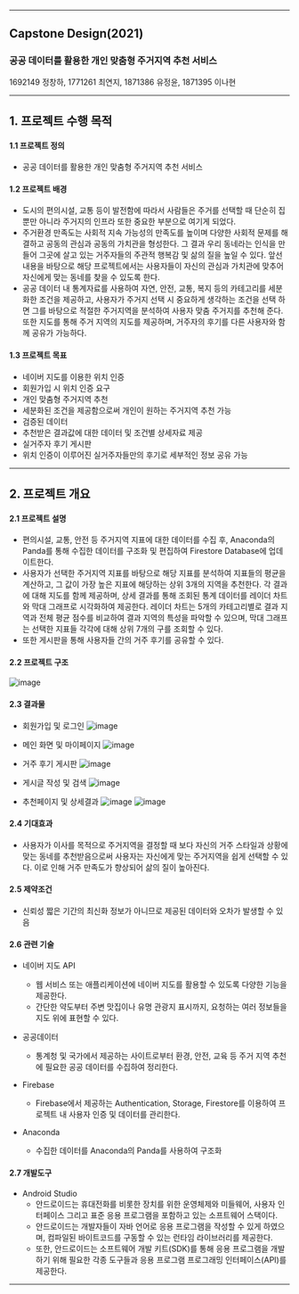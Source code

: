 
---
## Capstone Design(2021)
### 공공 데이터를 활용한 개인 맞춤형 주거지역 추천 서비스

1692149 정창하, 1771261 최연지, 1871386 유정윤, 1871395 이나현

---

## 1. 프로젝트 수행 목적
#### 1.1 프로젝트 정의
- 공공 데이터를 활용한 개인 맞춤형 주거지역 추천 서비스

#### 1.2 프로젝트 배경
- 도시의 편의시설, 교통 등이 발전함에 따라서 사람들은 주거를 선택할 때 단순히 집뿐만 아니라 주거지의 인프라 또한 중요한 부분으로 여기게 되었다.
- 주거환경 만족도는 사회적 지속 가능성의 만족도를 높이며 다양한 사회적 문제를 해결하고 공동의 관심과 공동의 가치관을 형성한다. 그 결과 우리 동네라는 인식을 만들어 그곳에 살고 있는 거주자들의 주관적 행복감 및 삶의 질을 높일 수 있다. 앞선 내용을 바탕으로 해당 프로젝트에서는 사용자들이 자신의 관심과 가치관에 맞추어 자신에게 맞는 동네를 찾을 수 있도록 한다.
- 공공 데이터 내 통계자료를 사용하여 자연, 안전, 교통, 복지 등의 카테고리를 세분화한 조건을 제공하고, 사용자가 주거지 선택 시 중요하게 생각하는 조건을 선택 하면 그를 바탕으로 적절한 주거지역을 분석하여 사용자 맞춤 주거지를 추천해 준다. 또한 지도를 통해 주거 지역의 지도를 제공하며, 거주자의 후기를 다른 사용자와 함께 공유가 가능하다.

#### 1.3 프로젝트 목표
- 네이버 지도를 이용한 위치 인증
- 회원가입 시 위치 인증 요구
- 개인 맞춤형 주거지역 추천
- 세분화된 조건을 제공함으로써 개인이 원하는 주거지역 추천 가능
- 검증된 데이터
- 추천받은 결과값에 대한 데이터 및 조건별 상세자료 제공
- 실거주자 후기 게시판
- 위치 인증이 이루어진 실거주자들만의 후기로 세부적인 정보 공유 가능

---

## 2. 프로젝트 개요
#### 2.1 프로젝트 설명
- 편의시설, 교통, 안전 등 주거지역 지표에 대한 데이터를 수집 후, Anaconda의Panda를 통해 수집한 데이터를 구조화 및 편집하여 Firestore Database에 업데이트한다.
- 사용자가 선택한 주거지역 지표를 바탕으로 해당 지표를 분석하여 지표들의 평균을 계산하고, 그 값이 가장 높은 지표에 해당하는 상위 3개의 지역을 추천한다. 각 결과에 대해 지도를 함께 제공하며, 상세 결과를 통해 조회된 통계 데이터를 레이더 차트와 막대 그래프로 시각화하여 제공한다. 레이더 차트는 5개의 카테고리별로 결과 지역과 전체 평균 점수를 비교하여 결과 지역의 특성을 파악할 수 있으며, 막대 그래프는 선택한 지표들 각각에 대해 상위 7개의 구를 조회할 수 있다.
- 또한 게시판을 통해 사용자들 간의 거주 후기를 공유할 수 있다.

#### 2.2 프로젝트 구조
![image](https://user-images.githubusercontent.com/55376237/126055687-d49a268d-b396-45a6-adb0-84e0b942d673.png)

#### 2.3 결과물
- 회원가입 및 로그인
![image](https://user-images.githubusercontent.com/55376237/126055746-7382cf5d-fab1-4be1-83e9-7ee337ea26f3.png)

- 메인 화면 및 마이페이지 
![image](https://user-images.githubusercontent.com/55376237/126055749-f142f767-62b1-4337-88c5-23b0ff7fb63e.png)

- 거주 후기 게시판 
![image](https://user-images.githubusercontent.com/55376237/126055754-a42da67d-441c-4f0a-bb3e-76de0ae0f454.png)

- 게시글 작성 및 검색 
![image](https://user-images.githubusercontent.com/55376237/126055755-e4d1d9cc-a4fe-4b7c-aff7-7434ce0a35d0.png)

- 추천페이지 및 상세결과 
![image](https://user-images.githubusercontent.com/55376237/126055758-4c94bfeb-d7c1-4d3a-9736-e821d71310fa.png)
![image](https://user-images.githubusercontent.com/55376237/126055759-6223af83-cac5-4f0f-9608-68d2d2a090b2.png) 

#### 2.4 기대효과
- 사용자가 이사를 목적으로 주거지역을 결정할 때 보다 자신의 거주 스타일과 상황에 맞는 동네를 추천받음으로써 사용자는 자신에게 맞는 주거지역을 쉽게 선택할 수 있다. 이로 인해 거주 만족도가 향상되어 삶의 질이 높아진다.

#### 2.5 제약조건
- 신뢰성 짧은 기간의 최신화 정보가 아니므로 제공된 데이터와 오차가 발생할 수 있음

#### 2.6 관련 기술
- 네이버 지도 API

  - 웹 서비스 또는 애플리케이션에 네이버 지도를 활용할 수 있도록 다양한 기능을 제공한다.
  - 간단한 약도부터 주변 맛집이나 유명 관광지 표시까지, 요청하는 여러 정보들을 지도 위에 표현할 수 있다.

- 공공데이터

  - 통계청 및 국가에서 제공하는 사이트로부터 환경, 안전, 교육 등 주거 지역 추천에 필요한 공공 데이터를 수집하여 정리한다.

- Firebase

  - Firebase에서 제공하는 Authentication, Storage, Firestore를 이용하여 프로젝트 내 사용자 인증 및 데이터를 관리한다.

- Anaconda

  - 수집한 데이터를 Anaconda의 Panda를 사용하여 구조화
  
#### 2.7 개발도구
- Android Studio
  - 안드로이드는 휴대전화를 비롯한 장치를 위한 운영체제와 미들웨어, 사용자 인터페이스 그리고 표준 응용 프로그램을 포함하고 있는 소프트웨어 스택이다.
  - 안드로이드는 개발자들이 자바 언어로 응용 프로그램을 작성할 수 있게 하였으며, 컴파일된 바이트코드를 구동할 수 있는 런타임 라이브러리를 제공한다.
  - 또한, 안드로이드는 소프트웨어 개발 키트(SDK)를 통해 응용 프로그램을 개발하기 위해 필요한 각종 도구들과 응용 프로그램 프로그래밍 인터페이스(API)를 제공한다.

---
